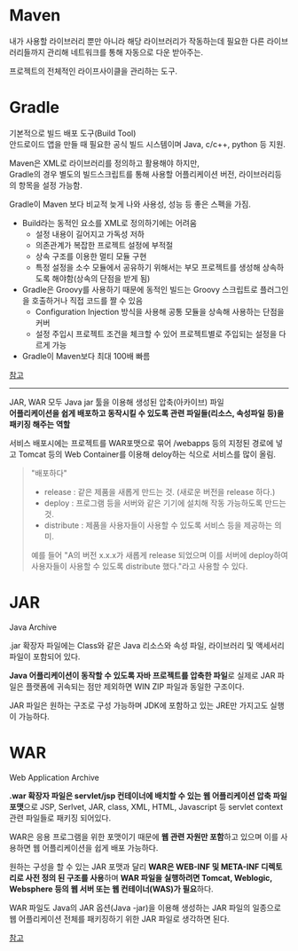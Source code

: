 # Maven
내가 사용할 라이브러리 뿐만 아니라 해당 라이브러리가 작동하는데 필요한 다른 라이브러리들까지 관리해 네트워크를 통해 자동으로 다운 받아주는.  

프로젝트의 전체적인 라이프사이클을 관리하는 도구.  

# Gradle
기본적으로 빌드 배포 도구(Build Tool)  
안드로이드 앱을 만들 때 필요한 공식 빌드 시스템이며 Java, c/c++, python 등 지원.  

Maven은 XML로 라이브러리를 정의하고 활용해야 하지만,  
Gradle의 경우 별도의 빌드스크립트를 통해 사용할 어플리케이션 버전, 라이브러리등의 항목을 설정 가능함.  

Gradle이 Maven 보다 비교적 늦게 나와 사용성, 성능 등 좋은 스펙을 가짐.  

- Build라는 동적인 요소를 XML로 정의하기에는 어려움  
	- 설정 내용이 길어지고 가독성 저하
	- 의존관계가 복잡한 프로젝트 설정에 부적절
	- 상속 구조를 이용한 멀티 모듈 구현
	- 특정 설정을 소수 모듈에서 공유하기 위해서는 부모 프로젝트를 생성해 상속하도록 해야함(상속의 단점을 받게 됨)
- Gradle은 Groovy를 사용하기 때문에 동적인 빌드는 Groovy 스크립트로 플러그인을 호출하거나 직접 코드를 짤 수 있음
	- Configuration Injection 방식을 사용해 공통 모듈을 상속해 사용하는 단점을 커버
	- 설정 주입시 프로젝트 조건을 체크할 수 있어 프로젝트별로 주입되는 설정을 다르게 가능
- Gradle이 Maven보다 최대 100배 빠름

[참고](https://hyojun123.github.io/2019/04/18/gradleAndMaven/)

---

JAR, WAR 모두 Java jar 툴을 이용해 생성된 압축(아카이브) 파일  
**어플리케이션을 쉽게 배포하고 동작시킬 수 있도록 관련 파일들(리소스, 속성파일 등)을 패키징 해주는 역할**  

서비스 배포시에는 프로젝트를 WAR포맷으로 묶어 /webapps 등의 지정된 경로에 넣고 Tomcat 등의 Web Container를 이용해 deloy하는 식으로 서비스를 많이 올림.  

> "배포하다"
> - release
>   : 같은 제품을 새롭게 만드는 것. (새로운 버전을 release 하다.)
> - deploy
>   : 프로그램 등을 서버와 같은 기기에 설치해 작동 가능하도록 만드는 것.
> - distribute
>   : 제품을 사용자들이 사용할 수 있도록 서비스 등을 제공하는 의미.
>   
> 예를 들어 "A의 버전 x.x.x가 새롭게 release 되었으며 이를 서버에 deploy하여 사용자들이 사용할 수 있도록 distribute 했다."라고 사용할 수 있다.

# JAR
Java Archive  

.jar 확장자 파일에는 Class와 같은 Java 리소스와 속성 파일, 라이브러리 및 액세서리 파일이 포함되어 있다.  

**Java 어플리케이션이 동작할 수 있도록 자바 프로젝트를 압축한 파일**로  실제로 JAR 파일은 플랫폼에 귀속되는 점만 제외하면 WIN ZIP 파일과 동일한 구조이다.  

JAR 파일은 원하는 구조로 구성 가능하며 JDK에 포함하고 있는 JRE만 가지고도 실행이 가능하다.  

# WAR
Web Application Archive  

**.war 확장자 파일은 servlet/jsp 컨테이너에 배치할 수 있는 웹 어플리케이션 압축 파일 포맷**으로 JSP, Serlvet, JAR, class, XML, HTML, Javascript 등 servlet context 관련 파일들로 패키징 되어있다.  

WAR은 응용 프로그램을 위한 포맷이기 때문에 **웹 관련 자원만 포함**하고 있으며 이를 사용하면 웹 어플리케이션을 쉽게 배포 가능하다.  

원하는 구성을 할 수 있는 JAR 포맷과 달리 **WAR은 WEB-INF 및 META-INF 디렉토리로 사전 정의 된 구조를 사용**하며 **WAR 파일을 실행하려면 Tomcat, Weblogic, Websphere 등의 웹 서버 또는 웹 컨테이너(WAS)가 필요**하다.  

WAR 파일도 Java의 JAR 옵션(Java -jar)을 이용해 생성하는 JAR 파일의 일종으로 웹 어플리케이션 전체를 패키징하기 위한 JAR 파일로 생각하면 된다.  

[참고](https://ifuwanna.tistory.com/224)
